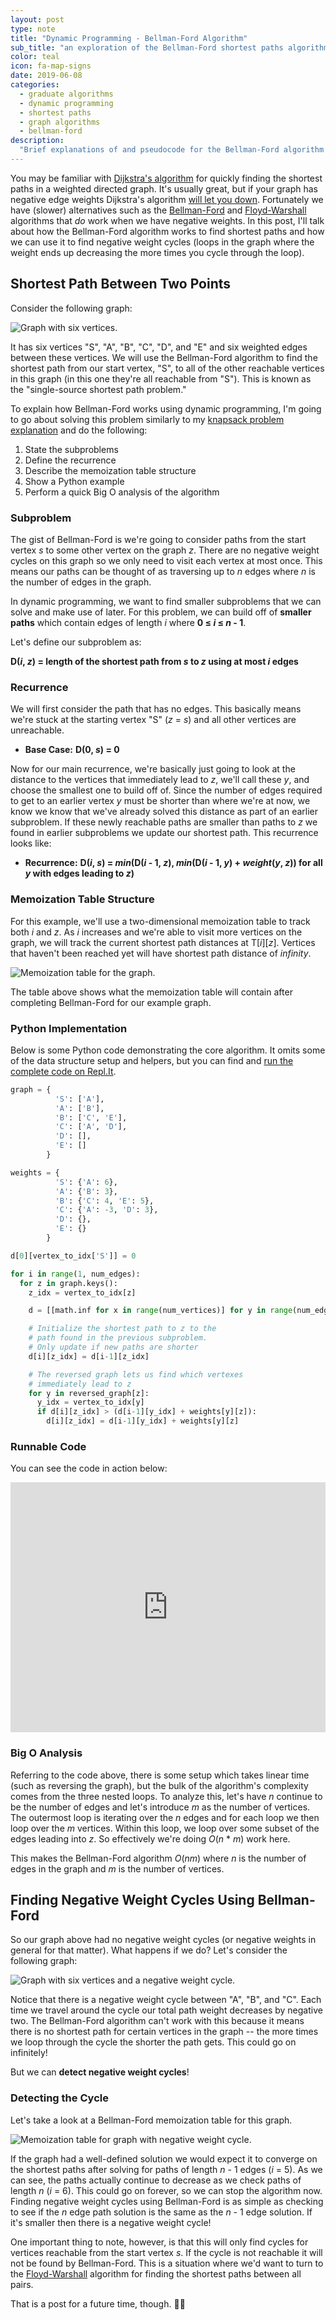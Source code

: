 ```yaml
---
layout: post
type: note
title: "Dynamic Programming - Bellman-Ford Algorithm"
sub_title: "an exploration of the Bellman-Ford shortest paths algorithm"
color: teal
icon: fa-map-signs
date: 2019-06-08
categories:
  - graduate algorithms
  - dynamic programming
  - shortest paths
  - graph algorithms
  - bellman-ford
description:
  "Brief explanations of and pseudocode for the Bellman-Ford algorithm using dynamic programming."
---
```


You may be familiar with [Dijkstra's algorithm](https://en.wikipedia.org/wiki/Dijkstra%27s_algorithm) for quickly finding the shortest paths in a weighted directed graph. It's usually great, but if your graph has negative edge weights Dijkstra's algorithm [will let you down](https://stackoverflow.com/questions/13159337/why-doesnt-dijkstras-algorithm-work-for-negative-weight-edges). Fortunately we have (slower) alternatives such as the [Bellman-Ford](https://en.wikipedia.org/wiki/Bellman%E2%80%93Ford_algorithm) and [Floyd-Warshall](https://en.wikipedia.org/wiki/Floyd%E2%80%93Warshall_algorithm) algorithms that _do_ work when we have negative weights. In this post, I'll talk about how the Bellman-Ford algorithm works to find shortest paths and how we can use it to find negative weight cycles (loops in the graph where the weight ends up decreasing the more times you cycle through the loop).

## Shortest Path Between Two Points
Consider the following graph:

<div>
<img src="https://images.downey.io/bellman-ford/bellman-ford-graph.png" alt="Graph with six vertices.">
</div>

It has six vertices "S", "A", "B", "C", "D", and "E" and six weighted edges between these vertices. We will use the Bellman-Ford algorithm to find the shortest path from our start vertex, "S", to all of the other reachable vertices in this graph (in this one they're all reachable from "S"). This is known as the "single-source shortest path problem."

To explain how Bellman-Ford works using dynamic programming, I'm going to go about solving this problem similarly to my [knapsack problem explanation](https://dev.to/downey/solving-the-knapsack-problem-with-dynamic-programming-4hce) and do the following:

1. State the subproblems
2. Define the recurrence
3. Describe the memoization table structure
4. Show a Python example
5. Perform a quick Big O analysis of the algorithm

### Subproblem
The gist of Bellman-Ford is we're going to consider paths from the start vertex _s_ to some other vertex on the graph _z_. There are no negative weight cycles on this graph so we only need to visit each vertex at most once. This means our paths can be thought of as traversing up to _n_ edges where _n_ is the number of edges in the graph.

In dynamic programming, we want to find smaller subproblems that we can solve and make use of later. For this problem, we can build off of **smaller paths** which contain edges of length _i_ where **0 ≤ _i_ ≤ _n_ - 1**.

Let's define our subproblem as:

**D(_i_, _z_) = length of the shortest path from _s_ to _z_ using at most _i_ edges**

### Recurrence
We will first consider the path that has no edges. This basically means we're stuck at the starting vertex "S" (_z_ = _s_) and all other vertices are unreachable.

* **Base Case:** **D(0, _s_) = 0**

Now for our main recurrence, we're basically just going to look at the distance to the vertices that immediately lead to _z_, we'll call these _y_, and choose the smallest one to build off of. Since the number of edges required to get to an earlier vertex _y_ must be shorter than where we're at now, we know we know that we've already solved this distance as part of an earlier subproblem. If these newly reachable paths are smaller than paths to _z_ we found in earlier subproblems we update our shortest path. This recurrence looks like:

* **Recurrence:** **D(_i_, _s_) = _min_(D(_i_ - 1, _z_), _min_(D(_i_ - 1, _y_) + _weight_(_y_, _z_)) for all _y_ with edges leading to _z_)**

### Memoization Table Structure
For this example, we'll use a two-dimensional memoization table to track both _i_ and _z_. As _i_ increases and we're able to visit more vertices on the graph, we will track the current shortest path distances at T[_i_][_z_]. Vertices that haven't been reached yet will have shortest path distance of _infinity_.

<div>
<img src="https://images.downey.io/bellman-ford/bellman-ford-table.png" alt="Memoization table for the graph.">
</div>

The table above shows what the memoization table will contain after completing Bellman-Ford for our example graph.

### Python Implementation
Below is some Python code demonstrating the core algorithm. It omits some of the data structure setup and helpers, but you can find and [run the complete code on Repl.It](https://repl.it/@tcdowney/bellman-ford-dp).

```python
graph = {
          'S': ['A'],
          'A': ['B'],
          'B': ['C', 'E'],
          'C': ['A', 'D'],
          'D': [],
          'E': []
        }

weights = {
          'S': {'A': 6},
          'A': {'B': 3},
          'B': {'C': 4, 'E': 5},
          'C': {'A': -3, 'D': 3},
          'D': {},
          'E': {}
        }

d[0][vertex_to_idx['S']] = 0

for i in range(1, num_edges):
  for z in graph.keys():
    z_idx = vertex_to_idx[z]

    d = [[math.inf for x in range(num_vertices)] for y in range(num_edges + 1)]

    # Initialize the shortest path to z to the
    # path found in the previous subproblem.
    # Only update if new paths are shorter
    d[i][z_idx] = d[i-1][z_idx]

    # The reversed graph lets us find which vertexes
    # immediately lead to z
    for y in reversed_graph[z]:
      y_idx = vertex_to_idx[y]
      if d[i][z_idx] > (d[i-1][y_idx] + weights[y][z]):
        d[i][z_idx] = d[i-1][y_idx] + weights[y][z]
```

### Runnable Code
You can see the code in action below:

<iframe height="400px" width="100%" src="https://repl.it/@tcdowney/bellman-ford-dp?lite=true" scrolling="no" frameborder="no" allowtransparency="true" allowfullscreen="true" sandbox="allow-forms allow-pointer-lock allow-popups allow-same-origin allow-scripts allow-modals"></iframe>

### Big O Analysis
Referring to the code above, there is some setup which takes linear time (such as reversing the graph), but the bulk of the algorithm's complexity comes from the three nested loops. To analyze this, let's have _n_ continue to be the number of edges and let's introduce _m_ as the number of vertices. The outermost loop is iterating over the _n_ edges and for each loop we then loop over the _m_ vertices. Within this loop, we loop over some subset of the edges leading into _z_. So effectively we're doing _O_(_n_ * _m_) work here.

This makes the Bellman-Ford algorithm _O_(_nm_) where _n_ is the number of edges in the graph and _m_ is the number of vertices.

## Finding Negative Weight Cycles Using Bellman-Ford
So our graph above had no negative weight cycles (or negative weights in general for that matter). What happens if we do? Let's consider the following graph:

<div>
<img src="https://images.downey.io/bellman-ford/bellman-ford-negative-weight-cycle.png" alt="Graph with six vertices and a negative weight cycle.">
</div>

Notice that there is a negative weight cycle between "A", "B", and "C". Each time we travel around the cycle our total path weight decreases by negative two. The Bellman-Ford algorithm can't work with this because it means there is no shortest path for certain vertices in the graph -- the more times we loop through the cycle the shorter the path gets. This could go on infinitely!

But we can **detect negative weight cycles**!

### Detecting the Cycle
Let's take a look at a Bellman-Ford memoization table for this graph.

<div>
<img src="https://images.downey.io/bellman-ford/bellman-ford-neg-weight-cycle-table.png" alt="Memoization table for graph with negative weight cycle.">
</div>

If the graph had a well-defined solution we would expect it to converge on the shortest paths after solving for paths of length _n_ - 1 edges (_i_ = 5). As we can see, the paths actually continue to decrease as we check paths of length _n_ (_i_ = 6). This could go on forever, so we can stop the algorithm now. Finding negative weight cycles using Bellman-Ford is as simple as checking to see if the _n_ edge path solution is the same as the _n_ - 1 edge solution. If it's smaller then there is a negative weight cycle!

One important thing to note, however, is that this will only find cycles for vertices reachable from the start vertex _s_. If the cycle is not reachable it will not be found by Bellman-Ford. This is a situation where we'd want to turn to the [Floyd-Warshall](https://en.wikipedia.org/wiki/Floyd%E2%80%93Warshall_algorithm) algorithm for finding the shortest paths between all pairs.

That is a post for a future time, though. 🏄‍♂️
